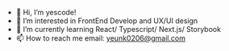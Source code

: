 - 👋 Hi, I’m yescode!
- 👀 I’m interested in FrontEnd Develop and UX/UI design
- 🌱 I’m currently learning React/ Typescript/ Next.js/ Storybook
- 📫 How to reach me email: yeunk0206@gmail.com

<!---
jasmine-my/jasmine-my is a ✨ special ✨ repository because its `README.md` (this file) appears on your GitHub profile.
You can click the Preview link to take a look at your changes.
--->
